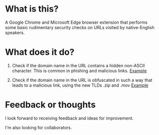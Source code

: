 # What is this?

A Google Chrome and Microsoft Edge browser extension that performs some basic rudimentary security checks on URLs visited by native-English speakers.

# What does it do?

1. Check if the domain name in the URL contains a hidden non-ASCII character. This is common in phishing and malicious links. [Example](https://news.ycombinator.com/item?id=14119713)

2. Check if the domain name in the URL is obfuscated in such a way that leads to a malicious link, using the new TLDs .zip and .mov [Example](https://medium.com/@bobbyrsec/the-dangers-of-googles-zip-tld-5e1e675e59a5)

# Feedback or thoughts

I look forward to receiving feedback and ideas for improvement.

I'm also looking for collaborators. 
